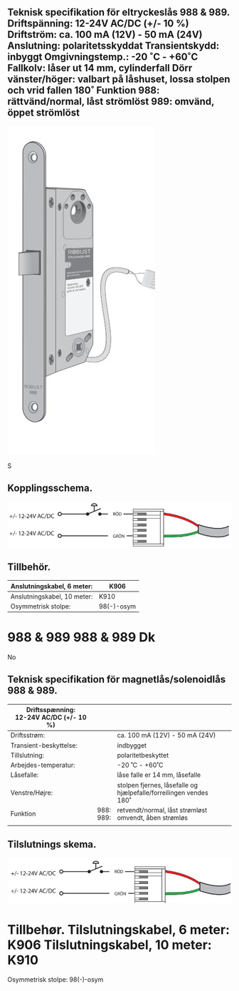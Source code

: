 ## Teknisk specifikation för eltryckeslås 988 & 989. Driftspänning: 12-24V AC/DC (+/- 10 %) Driftström: ca. 100 mA (12V) - 50 mA (24V) Anslutning: polaritetsskyddat Transientskydd: inbyggt Omgivningstemp.: -20 ˚C - +60˚C Fallkolv: låser ut 14 mm, cylinderfall Dörr vänster/höger: valbart på låshuset, lossa stolpen och vrid fallen 180˚ Funktion 988: rättvänd/normal, låst strömlöst 989: omvänd, öppet strömlöst

![](_page_0_Picture_2.jpeg)

S

## Kopplingsschema.

![](_page_0_Figure_4.jpeg)

## Tillbehör.

| Anslutningskabel, 6 meter:  | K906       |
|-----------------------------|------------|
| Anslutningskabel, 10 meter: | K910       |
| Osymmetrisk stolpe:         | 98(-)-osym |

# 988 & 989 988 & 989 Dk

No

## Teknisk specifikation för magnetlås/solenoidlås 988 & 989.

| Driftsspænning:<br>12-24V AC/DC (+/- 10 %) |              |                                                                       |  |
|--------------------------------------------|--------------|-----------------------------------------------------------------------|--|
| Driftsstrøm:                               |              | ca. 100 mA (12V) - 50 mA (24V)                                        |  |
| Transient-beskyttelse:                     |              | indbygget                                                             |  |
| Tillslutning:                              |              | polaritetbeskyttet                                                    |  |
| Arbejdes-temperatur:                       |              | -20 ˚C - +60˚C                                                        |  |
| Låsefalle:                                 |              | låse falle er 14 mm, låsefalle                                        |  |
| Venstre/Højre:                             |              | stolpen fjernes, låsefalle og<br>hjælpefalle/forreilingen vendes 180˚ |  |
| Funktion                                   | 988:<br>989: | retvendt/normal, låst strømløst<br>omvendt, åben strømløs             |  |
|                                            |              |                                                                       |  |

## Tilslutnings skema.

![](_page_0_Figure_12.jpeg)

# Tillbehør. Tilslutningskabel, 6 meter: K906 Tilslutningskabel, 10 meter: K910

Osymmetrisk stolpe: 98(-)-osym
